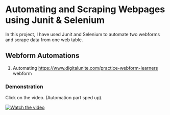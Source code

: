 # Automating and Scraping Webpages using Junit & Selenium 
In this project, I have used Junit and Selenium to automate two webforms and scrape data from one web table. 

## Webform Automations 
1. Automating https://www.digitalunite.com/practice-webform-learners webform 
### Demonstration 
Click on the video. (Automation part sped up). 

 [![Watch the video](https://github.com/raadxrahman/JunitAutomation/blob/master/src/test/resources/Demonstration%20Videos/img.png)](https://github.com/raadxrahman/JunitAutomation/blob/master/src/test/resources/Demonstration%20Videos/Digital%20Unite%20Webform%20Automation.mp4)


